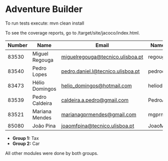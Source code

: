 # Adventure Builder

To run tests execute: mvn clean install

To see the coverage reports, go to <module name>/target/site/jacoco/index.html.



|   Number   |          Name           |                  Email                    |   Name GitHUb  | Grupo |
| ---------- | ----------------------- | ----------------------------------------- | ---------------| ----- |
|   83530    |      Miguel Regouga     |     miguelregouga@tecnico.ulisboa.pt      |     regouga    |   1   |
|   83540    |      Pedro Lopes        |    pedro.daniel.l@tecnico.ulisboa.pt      | pedrodaniel10  |   1   |
|   83473    |     Hélio Domingos      |       helio_domingos@hotmail.com          |  heliodomingos |   1   |
|   83539    |     Pedro Caldeira      |        caldeira.a.pedro@gmail.com         | PedroACaldeira |   2   |
|   83521    |     Mariana Mendes      |        marianagprmendes@gmail.com         |   mgprmendes   |   2   |
|   85080    |       João Pina         |     joaomfpina@tecnico.ulisboa.pt         | JoaoMiguelPina |   2   |

- **Group 1:** Tax
- **Group 2:** Car

All other modules were done by both groups.

